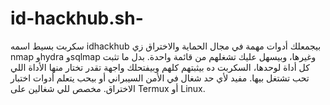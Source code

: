 # id-hackhub.sh-
سكربت بسيط اسمه idhackhub بيجمعلك أدوات مهمة في مجال الحماية والاختراق زي nmap وhydra وsqlmap وغيرها، وبيسهل عليك تشغلهم من قائمة واحدة. بدل ما تثبت كل أداة لوحدها، السكربت ده بيثبتهم كلهم وبيفتحلك واجهة تقدر تختار منها الأداة اللي تحب تشتغل بيها. مفيد لأي حد شغال في الأمن السيبراني أو بيحب يتعلم أدوات اختبار الاختراق. مخصص للي شغالين على Termux أو Linux.
